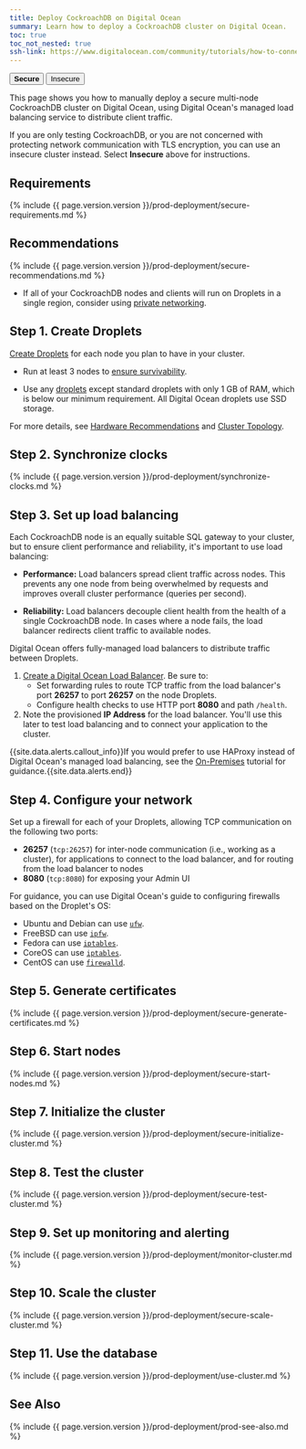```yaml
---
title: Deploy CockroachDB on Digital Ocean
summary: Learn how to deploy a CockroachDB cluster on Digital Ocean.
toc: true
toc_not_nested: true
ssh-link: https://www.digitalocean.com/community/tutorials/how-to-connect-to-your-droplet-with-ssh
---
```


<div class="filters filters-big clearfix">
  <button class="filter-button current"><strong>Secure</strong></button>
  <a href="deploy-cockroachdb-on-digital-ocean-insecure.html"><button class="filter-button">Insecure</button></a>
</div>

This page shows you how to manually deploy a secure multi-node CockroachDB cluster on Digital Ocean, using Digital Ocean's managed load balancing service to distribute client traffic.

If you are only testing CockroachDB, or you are not concerned with protecting network communication with TLS encryption, you can use an insecure cluster instead. Select **Insecure** above for instructions.


## Requirements

{% include {{ page.version.version }}/prod-deployment/secure-requirements.md %}

## Recommendations

{% include {{ page.version.version }}/prod-deployment/secure-recommendations.md %}

- If all of your CockroachDB nodes and clients will run on Droplets in a single region, consider using [private networking](https://docs.digitalocean.com/products/networking/vpc/how-to/create/).

## Step 1. Create Droplets

[Create Droplets](https://www.digitalocean.com/community/tutorials/how-to-create-your-first-digitalocean-droplet) for each node you plan to have in your cluster.

- Run at least 3 nodes to [ensure survivability](recommended-production-settings.html#cluster-topology).

- Use any [droplets](https://www.digitalocean.com/pricing/) except standard droplets with only 1 GB of RAM, which is below our minimum requirement. All Digital Ocean droplets use SSD storage.

For more details, see [Hardware Recommendations](recommended-production-settings.html#hardware) and [Cluster Topology](recommended-production-settings.html#cluster-topology).

## Step 2. Synchronize clocks

{% include {{ page.version.version }}/prod-deployment/synchronize-clocks.md %}

## Step 3. Set up load balancing

Each CockroachDB node is an equally suitable SQL gateway to your cluster, but to ensure client performance and reliability, it's important to use load balancing:

- **Performance:** Load balancers spread client traffic across nodes. This prevents any one node from being overwhelmed by requests and improves overall cluster performance (queries per second).

- **Reliability:** Load balancers decouple client health from the health of a single CockroachDB node. In cases where a node fails, the load balancer redirects client traffic to available nodes.

Digital Ocean offers fully-managed load balancers to distribute traffic between Droplets.

1. [Create a Digital Ocean Load Balancer](https://www.digitalocean.com/community/tutorials/an-introduction-to-digitalocean-load-balancers). Be sure to:
    - Set forwarding rules to route TCP traffic from the load balancer's port **26257** to port **26257** on the node Droplets.
    - Configure health checks to use HTTP port **8080** and path `/health`.
2. Note the provisioned **IP Address** for the load balancer. You'll use this later to test load balancing and to connect your application to the cluster.

{{site.data.alerts.callout_info}}If you would prefer to use HAProxy instead of Digital Ocean's managed load balancing, see the <a href="deploy-cockroachdb-on-premises.html">On-Premises</a> tutorial for guidance.{{site.data.alerts.end}}

## Step 4. Configure your network

Set up a firewall for each of your Droplets, allowing TCP communication on the following two ports:

- **26257** (`tcp:26257`) for inter-node communication (i.e., working as a cluster), for applications to connect to the load balancer, and for routing from the load balancer to nodes
- **8080** (`tcp:8080`) for exposing your Admin UI

For guidance, you can use Digital Ocean's guide to configuring firewalls based on the Droplet's OS:

- Ubuntu and Debian can use [`ufw`](https://www.digitalocean.com/community/tutorials/how-to-setup-a-firewall-with-ufw-on-an-ubuntu-and-debian-cloud-server).
- FreeBSD can use [`ipfw`](https://www.digitalocean.com/community/tutorials/recommended-steps-for-new-freebsd-10-1-servers).
- Fedora can use [`iptables`](https://www.digitalocean.com/community/tutorials/initial-setup-of-a-fedora-22-server).
- CoreOS can use [`iptables`](https://www.digitalocean.com/community/tutorials/how-to-secure-your-coreos-cluster-with-tls-ssl-and-firewall-rules).
- CentOS can use [`firewalld`](https://www.digitalocean.com/community/tutorials/how-to-set-up-a-firewall-using-firewalld-on-centos-7).

## Step 5. Generate certificates

{% include {{ page.version.version }}/prod-deployment/secure-generate-certificates.md %}

## Step 6. Start nodes

{% include {{ page.version.version }}/prod-deployment/secure-start-nodes.md %}

## Step 7. Initialize the cluster

{% include {{ page.version.version }}/prod-deployment/secure-initialize-cluster.md %}

## Step 8. Test the cluster

{% include {{ page.version.version }}/prod-deployment/secure-test-cluster.md %}

## Step 9. Set up monitoring and alerting

{% include {{ page.version.version }}/prod-deployment/monitor-cluster.md %}

## Step 10. Scale the cluster

{% include {{ page.version.version }}/prod-deployment/secure-scale-cluster.md %}

## Step 11. Use the database

{% include {{ page.version.version }}/prod-deployment/use-cluster.md %}

## See Also

{% include {{ page.version.version }}/prod-deployment/prod-see-also.md %}
